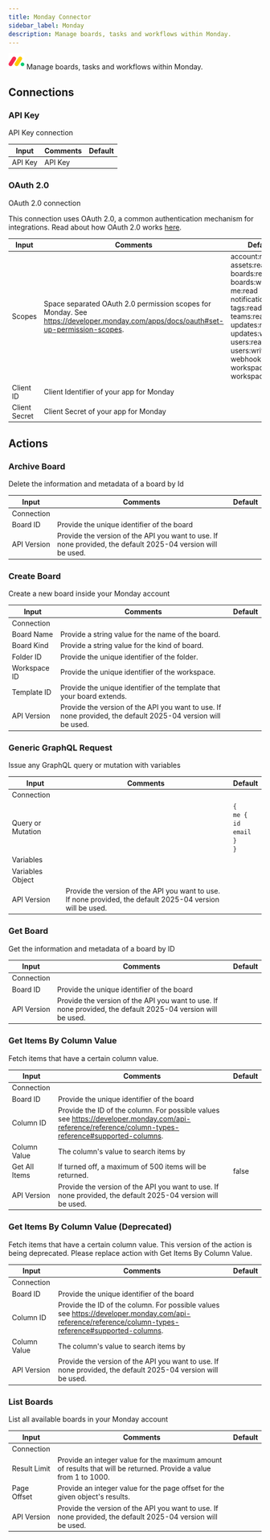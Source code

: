 ```yaml
---
title: Monday Connector
sidebar_label: Monday
description: Manage boards, tasks and workflows within Monday.
---
```


![Monday](./assets/monday.png#connector-icon)
Manage boards, tasks and workflows within Monday.

## Connections

### API Key

API Key connection

| Input   | Comments | Default |
| ------- | -------- | ------- |
| API Key | API Key  |         |

### OAuth 2.0

OAuth 2.0 connection

This connection uses OAuth 2.0, a common authentication mechanism for integrations.
Read about how OAuth 2.0 works [here](../connections/oauth2.md).

| Input         | Comments                                                                                                                           | Default                                                                                                                                                                                              |
| ------------- | ---------------------------------------------------------------------------------------------------------------------------------- | ---------------------------------------------------------------------------------------------------------------------------------------------------------------------------------------------------- |
| Scopes        | Space separated OAuth 2.0 permission scopes for Monday. See https://developer.monday.com/apps/docs/oauth#set-up-permission-scopes. | account:read assets:read boards:read boards:write me:read notifications:write tags:read teams:read updates:read updates:write users:read users:write webhooks:write workspaces:read workspaces:write |
| Client ID     | Client Identifier of your app for Monday                                                                                           |                                                                                                                                                                                                      |
| Client Secret | Client Secret of your app for Monday                                                                                               |                                                                                                                                                                                                      |

## Actions

### Archive Board

Delete the information and metadata of a board by Id

| Input       | Comments                                                                                                    | Default |
| ----------- | ----------------------------------------------------------------------------------------------------------- | ------- |
| Connection  |                                                                                                             |         |
| Board ID    | Provide the unique identifier of the board                                                                  |         |
| API Version | Provide the version of the API you want to use. If none provided, the default 2025-04 version will be used. |         |

### Create Board

Create a new board inside your Monday account

| Input        | Comments                                                                                                    | Default |
| ------------ | ----------------------------------------------------------------------------------------------------------- | ------- |
| Connection   |                                                                                                             |         |
| Board Name   | Provide a string value for the name of the board.                                                           |         |
| Board Kind   | Provide a string value for the kind of board.                                                               |         |
| Folder ID    | Provide the unique identifier of the folder.                                                                |         |
| Workspace ID | Provide the unique identifier of the workspace.                                                             |         |
| Template ID  | Provide the unique identifier of the template that your board extends.                                      |         |
| API Version  | Provide the version of the API you want to use. If none provided, the default 2025-04 version will be used. |         |

### Generic GraphQL Request

Issue any GraphQL query or mutation with variables

| Input             | Comments                                                                                                    | Default                                                   |
| ----------------- | ----------------------------------------------------------------------------------------------------------- | --------------------------------------------------------- |
| Connection        |                                                                                                             |                                                           |
| Query or Mutation |                                                                                                             | <code>{<br />me {<br />id<br />email<br />}<br />}</code> |
| Variables         |                                                                                                             |                                                           |
| Variables Object  |                                                                                                             |                                                           |
| API Version       | Provide the version of the API you want to use. If none provided, the default 2025-04 version will be used. |                                                           |

### Get Board

Get the information and metadata of a board by ID

| Input       | Comments                                                                                                    | Default |
| ----------- | ----------------------------------------------------------------------------------------------------------- | ------- |
| Connection  |                                                                                                             |         |
| Board ID    | Provide the unique identifier of the board                                                                  |         |
| API Version | Provide the version of the API you want to use. If none provided, the default 2025-04 version will be used. |         |

### Get Items By Column Value

Fetch items that have a certain column value.

| Input         | Comments                                                                                                                                             | Default |
| ------------- | ---------------------------------------------------------------------------------------------------------------------------------------------------- | ------- |
| Connection    |                                                                                                                                                      |         |
| Board ID      | Provide the unique identifier of the board                                                                                                           |         |
| Column ID     | Provide the ID of the column. For possible values see https://developer.monday.com/api-reference/reference/column-types-reference#supported-columns. |         |
| Column Value  | The column's value to search items by                                                                                                                |         |
| Get All Items | If turned off, a maximum of 500 items will be returned.                                                                                              | false   |
| API Version   | Provide the version of the API you want to use. If none provided, the default 2025-04 version will be used.                                          |         |

### Get Items By Column Value (Deprecated)

Fetch items that have a certain column value. This version of the action is being deprecated. Please replace action with Get Items By Column Value.

| Input        | Comments                                                                                                                                             | Default |
| ------------ | ---------------------------------------------------------------------------------------------------------------------------------------------------- | ------- |
| Connection   |                                                                                                                                                      |         |
| Board ID     | Provide the unique identifier of the board                                                                                                           |         |
| Column ID    | Provide the ID of the column. For possible values see https://developer.monday.com/api-reference/reference/column-types-reference#supported-columns. |         |
| Column Value | The column's value to search items by                                                                                                                |         |
| API Version  | Provide the version of the API you want to use. If none provided, the default 2025-04 version will be used.                                          |         |

### List Boards

List all available boards in your Monday account

| Input        | Comments                                                                                                          | Default |
| ------------ | ----------------------------------------------------------------------------------------------------------------- | ------- |
| Connection   |                                                                                                                   |         |
| Result Limit | Provide an integer value for the maximum amount of results that will be returned. Provide a value from 1 to 1000. |         |
| Page Offset  | Provide an integer value for the page offset for the given object's results.                                      |         |
| API Version  | Provide the version of the API you want to use. If none provided, the default 2025-04 version will be used.       |         |

